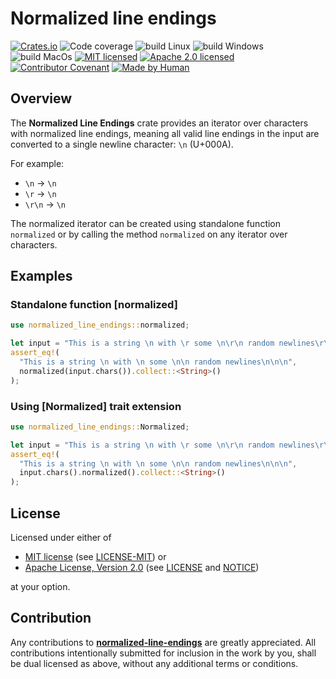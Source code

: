 # Normalized line endings

[![Crates.io][crates-badge]][crates-url]
![Code coverage][coverage-badge]
![build Linux][build-badge-linux]
![build Windows][build-badge-windows]
![build MacOs][build-badge-macos]
[![MIT licensed][mit-badge]][mit-license-url]
[![Apache 2.0 licensed][apache-badge]][apache-license-url]
[![Contributor Covenant][cc-badge]][cc-url]
[![Made by Human][mbh-badge]][cc-url]

[crates-badge]: https://img.shields.io/crates/v/normalized-line-endings.svg
[crates-url]: https://crates.io/crates/normalized-line-endings
[mit-badge]: https://img.shields.io/badge/License-MIT-blue.svg
[mit-url]: https://opensource.org/licenses/MIT
[mit-license-url]: https://github.com/EngosSoftware/normalized-line-endings/blob/main/LICENSE-MIT
[apache-badge]: https://img.shields.io/badge/License-Apache%202.0-blue.svg
[apache-url]: https://www.apache.org/licenses/LICENSE-2.0
[apache-license-url]: https://github.com/EngosSoftware/normalized-line-endings/blob/main/LICENSE
[apache-notice-url]: https://github.com/EngosSoftware/normalized-line-endings/blob/main/NOTICE
[build-badge-linux]: https://github.com/EngosSoftware/normalized-line-endings/actions/workflows/build-linux.yml/badge.svg
[build-badge-windows]: https://github.com/EngosSoftware/normalized-line-endings/actions/workflows/build-windows.yml/badge.svg
[build-badge-macos]: https://github.com/EngosSoftware/normalized-line-endings/actions/workflows/build-macos.yml/badge.svg
[coverage-badge]: https://img.shields.io/badge/Code%20coverage-100%25-green.svg
[cc-badge]: https://img.shields.io/badge/Contributor%20Covenant-2.1-4baaaa.svg
[cc-url]: https://github.com/EngosSoftware/normalized-line-endings/blob/main/CODE_OF_CONDUCT.md
[mbh-badge]: https://img.shields.io/badge/Made_by-HUMAN-d35400.svg
[repository-url]: https://github.com/EngosSoftware/normalized-line-endings

## Overview

The **Normalized Line Endings** crate provides an iterator over characters
with normalized line endings, meaning all valid line endings in the input
are converted to a single newline character: `\n` (U+000A).

For example:
- `\n` → `\n`
- `\r` → `\n`
- `\r\n` → `\n`
 
The normalized iterator can be created using standalone function `normalized`
or by calling the method `normalized` on any iterator over characters.

## Examples

### Standalone function [normalized]

```Rust
use normalized_line_endings::normalized;

let input = "This is a string \n with \r some \n\r\n random newlines\r\r\n\n";
assert_eq!(
  "This is a string \n with \n some \n\n random newlines\n\n\n",
  normalized(input.chars()).collect::<String>()
);
```

### Using [Normalized] trait extension

```Rust
use normalized_line_endings::Normalized;

let input = "This is a string \n with \r some \n\r\n random newlines\r\r\n\n";
assert_eq!(
  "This is a string \n with \n some \n\n random newlines\n\n\n",
  input.chars().normalized().collect::<String>()
);
```

## License

Licensed under either of

- [MIT license][mit-url] (see [LICENSE-MIT][mit-license-url]) or
- [Apache License, Version 2.0][apache-url] (see [LICENSE][apache-license-url] and [NOTICE][apache-notice-url])

at your option.

## Contribution

Any contributions to [**normalized-line-endings**][repository-url] are greatly appreciated.
All contributions intentionally submitted for inclusion in the work by you,
shall be dual licensed as above, without any additional terms or conditions.
